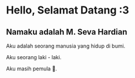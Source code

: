 # Hello, Selamat Datang :3
## Namaku adalah M. Seva Hardian

Aku adalah seorang manusia yang hidup di bumi. 

Aku seorang laki - laki.

Aku masih pemula 🙌. 
